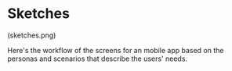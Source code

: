 # Sketches

(sketches.png)

Here's the workflow of the screens for an mobile app based on the personas and scenarios that describe the users' needs.
